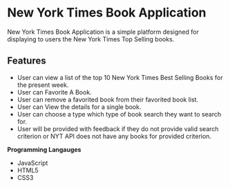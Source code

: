 # New York Times Book Application
New York Times Book Application is a simple platform designed for displaying to users the New York Times Top Selling books. 

## Features
- User can view a list of the top 10 New York Times Best Selling Books for the present week.
- User can Favorite A Book.
- User can remove a favorited book from their favorited book list.
- User can View the details for a single book.
- User can choose a type which type of book search they want to search for.
- User will be provided with feedback if they do not provide valid search criterion or NYT API does not have any books for provided criterion.

**Programming Langauges**
 - JavaScript
 - HTML5
 - CSS3
